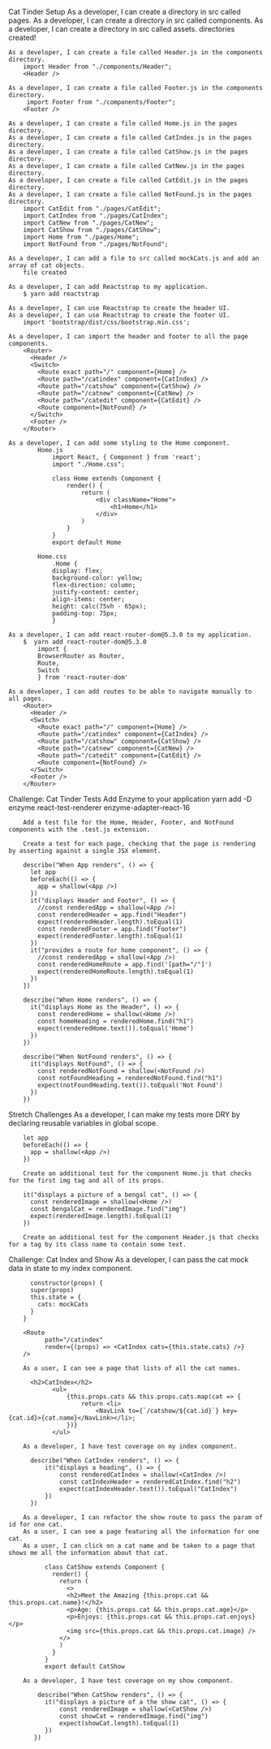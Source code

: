 Cat Tinder Setup
    As a developer, I can create a directory in src called pages.
    As a developer, I can create a directory in src called components.
    As a developer, I can create a directory in src called assets.
        directories created!

    As a developer, I can create a file called Header.js in the components directory.
        import Header from "./components/Header";
        <Header />

    As a developer, I can create a file called Footer.js in the components directory.
         import Footer from "./components/Footer";
        <Footer />

    As a developer, I can create a file called Home.js in the pages directory.
    As a developer, I can create a file called CatIndex.js in the pages directory.
    As a developer, I can create a file called CatShow.js in the pages directory.
    As a developer, I can create a file called CatNew.js in the pages directory.
    As a developer, I can create a file called CatEdit.js in the pages directory.
    As a developer, I can create a file called NotFound.js in the pages directory.
        import CatEdit from "./pages/CatEdit";
        import CatIndex from "./pages/CatIndex";
        import CatNew from "./pages/CatNew";
        import CatShow from "./pages/CatShow";
        import Home from "./pages/Home";
        import NotFound from "./pages/NotFound";

    As a developer, I can add a file to src called mockCats.js and add an array of cat objects.
        file created

    As a developer, I can add Reactstrap to my application.
        $ yarn add reactstrap

    As a developer, I can use Reactstrap to create the header UI.
    As a developer, I can use Reactstrap to create the footer UI.
        import 'bootstrap/dist/css/bootstrap.min.css';

    As a developer, I can import the header and footer to all the page components.
        <Router>
          <Header />
          <Switch>
            <Route exact path="/" component={Home} />
            <Route path="/catindex" component={CatIndex} />
            <Route path="/catshow" component={CatShow} />
            <Route path="/catnew" component={CatNew} />
            <Route path="/catedit" component={CatEdit} />
            <Route component={NotFound} />
          </Switch>
          <Footer />
        </Router>

    As a developer, I can add some styling to the Home component.
            Home.js
                import React, { Component } from 'react';
                import "./Home.css";

                class Home extends Component {
                    render() {
                        return (
                            <div className="Home">
                                <h1>Home</h1>
                            </div>
                        )
                    }
                }
                export default Home

            Home.css
                .Home {
                display: flex;
                background-color: yellow;
                flex-direction: column;
                justify-content: center;
                align-items: center;
                height: calc(75vh - 65px);
                padding-top: 75px;
                }    

    As a developer, I can add react-router-dom@5.3.0 to my application.
        $  yarn add react-router-dom@5.3.0
            import {
            BrowserRouter as Router,
            Route,
            Switch
            } from 'react-router-dom'

    As a developer, I can add routes to be able to navigate manually to all pages.
        <Router>
          <Header />
          <Switch>
            <Route exact path="/" component={Home} />
            <Route path="/catindex" component={CatIndex} />
            <Route path="/catshow" component={CatShow} />
            <Route path="/catnew" component={CatNew} />
            <Route path="/catedit" component={CatEdit} />
            <Route component={NotFound} />
          </Switch>
          <Footer />
        </Router>

Challenge: Cat Tinder Tests
        Add Enzyme to your application
        yarn add -D enzyme react-test-renderer enzyme-adapter-react-16

        Add a test file for the Home, Header, Footer, and NotFound components with the .test.js extension.

        Create a test for each page, checking that the page is rendering by asserting against a single JSX element.

        describe("When App renders", () => {
          let app
          beforeEach(() => {
            app = shallow(<App />)
          })
          it("displays Header and Footer", () => {
            //const renderedApp = shallow(<App />)
            const renderedHeader = app.find("Header")
            expect(renderedHeader.length).toEqual(1)
            const renderedFooter = app.find("Footer")
            expect(renderedFooter.length).toEqual(1)
          })
          it("provides a route for home component", () => {
            //const renderedApp = shallow(<App />)
            const renderedHomeRoute = app.find('[path="/"]')
            expect(renderedHomeRoute.length).toEqual(1)
          })
        })

        describe("When Home renders", () => {
          it("displays Home as the Header", () => {
            const renderedHome = shallow(<Home />)
            const homeHeading = renderedHome.find("h1")
            expect(renderedHome.text()).toEqual('Home')
          })
        })

        describe("When NotFound renders", () => {
          it("displays NotFound", () => {
            const renderedNotFound = shallow(<NotFound />)
            const notFoundHeading = renderedNotFound.find("h1")
            expect(notFoundHeading.text()).toEqual('Not Found')
          })
        })

Stretch Challenges
        As a developer, I can make my tests more DRY by declaring reusable variables in global scope.

        let app
        beforeEach(() => {
          app = shallow(<App />)
        })

        Create an additional test for the component Home.js that checks for the first img tag and all of its props.

        it("displays a picture of a bengal cat", () => {
          const renderedImage = shallow(<Home />)
          const bengalCat = renderedImage.find("img")
          expect(renderedImage.length).toEqual(1)
        })

        Create an additional test for the component Header.js that checks for a tag by its class name to contain some text.

Challenge: Cat Index and Show
        As a developer, I can pass the cat mock data in state to my index component.

          constructor(props) {
          super(props)
          this.state = {
            cats: mockCats
          }
        }

        <Route
              path="/catindex"
              render={(props) => <CatIndex cats={this.state.cats} />}
        />

        As a user, I can see a page that lists of all the cat names.

          <h2>CatIndex</h2>
                <ul>
                    {this.props.cats && this.props.cats.map(cat => {
                        return <li>
                            <NavLink to={`/catshow/${cat.id}`} key={cat.id}>{cat.name}</NavLink></li>;
                    })}
                </ul>

        As a developer, I have test coverage on my index component.

          describe("When CatIndex renders", () => {
              it("displays a heading", () => {
                  const renderedCatIndex = shallow(<CatIndex />)
                  const catIndexHeader = renderedCatIndex.find("h2")
                  expect(catIndexHeader.text()).toEqual("CatIndex")
              })
          })

        As a developer, I can refactor the show route to pass the param of id for one cat.
        As a user, I can see a page featuring all the information for one cat.
        As a user, I can click on a cat name and be taken to a page that shows me all the information about that cat.

              class CatShow extends Component {
                render() {
                  return (
                    <>
                    <h2>Meet the Amazing {this.props.cat && this.props.cat.name}!</h2>
                    <p>Age: {this.props.cat && this.props.cat.age}</p>
                    <p>Enjoys: {this.props.cat && this.props.cat.enjoys}</p>
                    <img src={this.props.cat && this.props.cat.image} />
                  </>
                  )
                }
              }
              export default CatShow

        As a developer, I have test coverage on my show component.

            describe("When CatShow renders", () => {
              it("displays a picture of a the show cat", () => {
                  const renderedImage = shallow(<CatShow />)
                  const showCat = renderedImage.find("img")
                  expect(showCat.length).toEqual(1)
              })
           })
